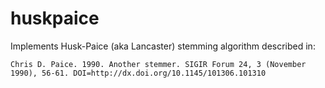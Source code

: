 # huskpaice
Implements Husk-Paice (aka Lancaster) stemming algorithm described in:

`Chris D. Paice. 1990. Another stemmer. SIGIR Forum 24, 3 (November 1990), 56-61. DOI=http://dx.doi.org/10.1145/101306.101310`
